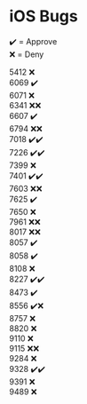 # iOS Bugs

✔️ = Approve  
❌ = Deny

5412 ❌  
6069 ✔️  
6071 ❌  
6341 ❌❌  
6607 ✔️  
6794 ❌❌  
7018 ✔️✔️  
7226 ✔️✔️  
7399 ❌  
7401 ✔️✔️  
7603 ❌❌  
7625 ✔️  
7650 ❌  
7961 ❌❌  
8017 ❌❌  
8057 ✔️  
8058 ✔️  
8108 ❌  
8227 ✔️✔️  
8473 ✔️  
8556 ✔️❌  
8757 ❌  
8820 ❌  
9110 ❌  
9115 ❌❌  
9284 ❌  
9328 ✔️✔️  
9391 ❌  
9489 ❌
